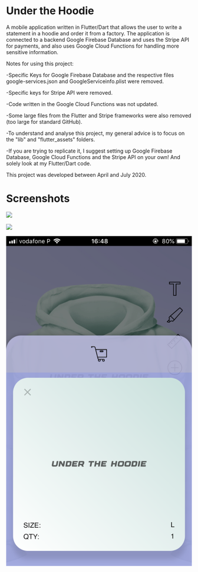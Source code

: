 # Under the Hoodie

A mobile application written in Flutter/Dart that allows the user to write a statement in a hoodie and order it from a factory. The application is connected to a backend Google Firebase Database and uses the Stripe API for payments, and also uses Google Cloud Functions for handling more sensitive information.



Notes for using this project:

-Specific Keys for Google Firebase Database and the respective files google-services.json and GoogleServiceinfo.plist were removed.

-Specific keys for Stripe API were removed.

-Code written in the Google Cloud Functions was not updated.

-Some large files from the Flutter and Stripe frameworks were also removed (too large for standard GitHub).

-To understand and analyse this project, my general advice is to focus on the "lib" and "flutter_assets" folders.

-If you are trying to replicate it, I suggest setting up Google Firebase Database, Google Cloud Functions and the Stripe API on your own! And solely look at my  Flutter/Dart code.



This project was developed between April and July 2020.


# Screenshots

![](images/image1.png)

![](images/image2.png)

![](images/image3.png)
